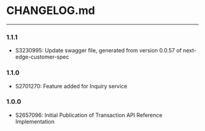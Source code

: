 # CHANGELOG.md

-----
### 1.1.1
- S3230995: Update swagger file, generated from version 0.0.57 of next-edge-customer-spec

### 1.1.0
- S2701270: Feature added for Inquiry service

### 1.0.0
- S2657096: Initial Publication of Transaction API Reference Implementation